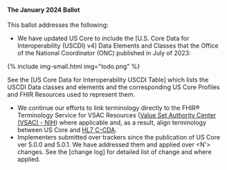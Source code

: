 <div class="note-to-balloters" markdown="1">

#### The January 2024 Ballot

This ballot addresses the following:

- We have updated US Core to include the [U.S. Core Data for Interoperability (USCDI) v4] Data Elements and Classes that the Office of the National Coordinator (ONC) published in July of 2023:

{% include img-small.html img="todo.png" %}

See the [US Core Data for Interoperability USCDI Table] which lists the USCDI Data classes and elements and the corresponding US Core Profiles and FHIR Resources used to represent them.

- We continue our efforts to link terminology directly to the FHIR® Terminology Service for VSAC Resources ([Value Set Authority Center (VSAC) - NIH](https://vsac.nlm.nih.gov/)) where applicable and, as a result, align terminology between US Core and [HL7 C-CDA](http://www.hl7.org/implement/standards/product_brief.cfm?product_id=492).
- Implementers submitted over <N> trackers since the publication of US Core ver 5.0.0 and 5.0.1. We have addressed them and applied over <N'> changes. See the [change log] for detailed list of change and where applied.
  
</div><!-- note-to-balloters -->